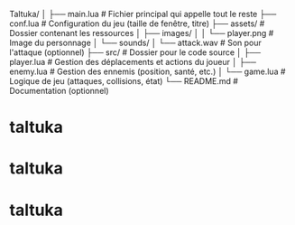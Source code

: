 Taltuka/
│
├── main.lua          # Fichier principal qui appelle tout le reste
├── conf.lua          # Configuration du jeu (taille de fenêtre, titre)
├── assets/           # Dossier contenant les ressources
│   ├── images/
│   │   └── player.png # Image du personnage
│   └── sounds/
│       └── attack.wav # Son pour l'attaque (optionnel)
├── src/              # Dossier pour le code source
│   ├── player.lua    # Gestion des déplacements et actions du joueur
│   ├── enemy.lua     # Gestion des ennemis (position, santé, etc.)
│   └── game.lua      # Logique de jeu (attaques, collisions, état)
└── README.md         # Documentation (optionnel)
# taltuka
# taltuka
# taltuka
